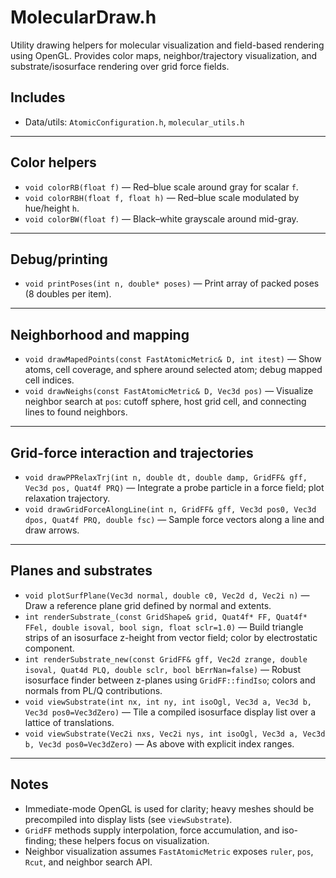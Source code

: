 # MolecularDraw.h

Utility drawing helpers for molecular visualization and field-based rendering using OpenGL. Provides color maps, neighbor/trajectory visualization, and substrate/isosurface rendering over grid force fields.

## Includes

- Data/utils: `AtomicConfiguration.h`, `molecular_utils.h`

---

## Color helpers

- `void colorRB(float f)` — Red–blue scale around gray for scalar `f`.
- `void colorRBH(float f, float h)` — Red–blue scale modulated by hue/height `h`.
- `void colorBW(float f)` — Black–white grayscale around mid-gray.

---

## Debug/printing

- `void printPoses(int n, double* poses)` — Print array of packed poses (8 doubles per item).

---

## Neighborhood and mapping

- `void drawMapedPoints(const FastAtomicMetric& D, int itest)` — Show atoms, cell coverage, and sphere around selected atom; debug mapped cell indices.
- `void drawNeighs(const FastAtomicMetric& D, Vec3d pos)` — Visualize neighbor search at `pos`: cutoff sphere, host grid cell, and connecting lines to found neighbors.

---

## Grid-force interaction and trajectories

- `void drawPPRelaxTrj(int n, double dt, double damp, GridFF& gff, Vec3d pos, Quat4f PRQ)` — Integrate a probe particle in a force field; plot relaxation trajectory.
- `void drawGridForceAlongLine(int n, GridFF& gff, Vec3d pos0, Vec3d dpos, Quat4f PRQ, double fsc)` — Sample force vectors along a line and draw arrows.

---

## Planes and substrates

- `void plotSurfPlane(Vec3d normal, double c0, Vec2d d, Vec2i n)` — Draw a reference plane grid defined by normal and extents.
- `int renderSubstrate_(const GridShape& grid, Quat4f* FF, Quat4f* FFel, double isoval, bool sign, float sclr=1.0)` — Build triangle strips of an isosurface z-height from vector field; color by electrostatic component.
- `int renderSubstrate_new(const GridFF& gff, Vec2d zrange, double isoval, Quat4d PLQ, double sclr, bool bErrNan=false)` — Robust isosurface finder between z-planes using `GridFF::findIso`; colors and normals from PL/Q contributions.
- `void viewSubstrate(int nx, int ny, int isoOgl, Vec3d a, Vec3d b, Vec3d pos0=Vec3dZero)` — Tile a compiled isosurface display list over a lattice of translations.
- `void viewSubstrate(Vec2i nxs, Vec2i nys, int isoOgl, Vec3d a, Vec3d b, Vec3d pos0=Vec3dZero)` — As above with explicit index ranges.

---

## Notes

- Immediate-mode OpenGL is used for clarity; heavy meshes should be precompiled into display lists (see `viewSubstrate`).
- `GridFF` methods supply interpolation, force accumulation, and iso-finding; these helpers focus on visualization.
- Neighbor visualization assumes `FastAtomicMetric` exposes `ruler`, `pos`, `Rcut`, and neighbor search API.

